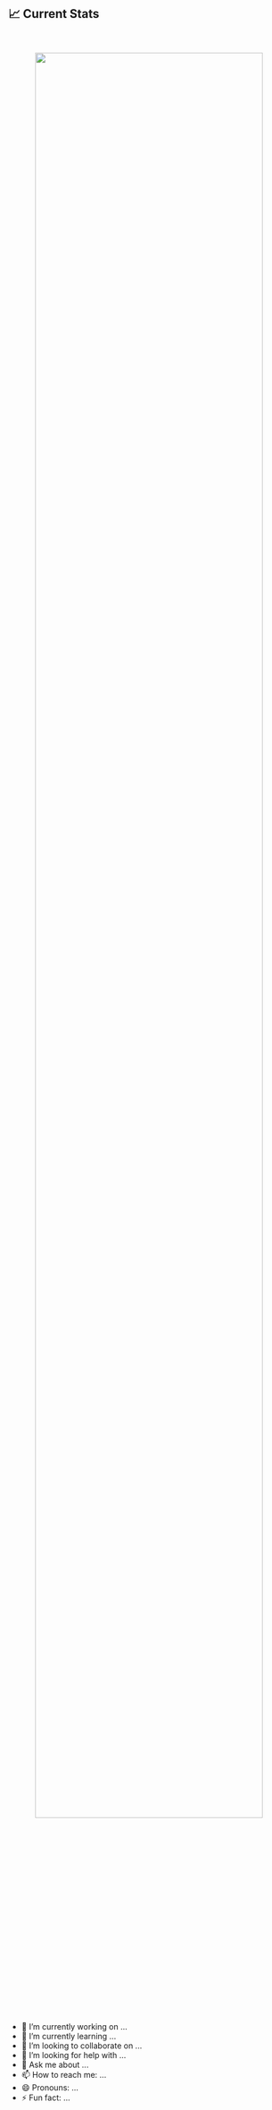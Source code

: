 ## :chart_with_upwards_trend: Current Stats

<br/>
<p align="center">
<img width="90%" src='https://github-readme-streak-stats.herokuapp.com?user=Ananda-Das&theme=tokyonight-duo&border_radius=10&date_format=j%20M%5B%20Y%5D&card_width=500'>
</p>


- 🔭 I’m currently working on ...
- 🌱 I’m currently learning ...
- 👯 I’m looking to collaborate on ...
- 🤔 I’m looking for help with ...
- 💬 Ask me about ...
- 📫 How to reach me: ...
- 😄 Pronouns: ...
- ⚡ Fun fact: ...
